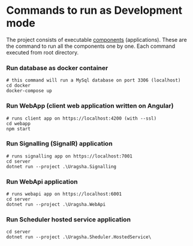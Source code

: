 
# Commands to run as Development mode

The project consists of executable [components](Components.md) (applications). These are the command to run all the components one by one. Each command executed from root directory.

### Run database as docker container
```
# this command will run a MySql database on port 3306 (localhost)
cd docker
docker-compose up
```

### Run WebApp (client web application written on Angular)
```
# runs client app on https://localhost:4200 (with --ssl)
cd webapp
npm start
```

### Run Signalling (SignalR) application
```
# runs signalling app on https://localhost:7001
cd server
dotnet run --project .\Uragsha.Signalling
```

### Run WebApi application
```
# runs webapi app on https://localhost:6001
cd server
dotnet run --project .\Uragsha.WebApi
```

### Run Scheduler hosted service application
```
cd server
dotnet run --project .\Uragsha.Sheduler.HostedService\
```
